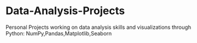 # Data-Analysis-Projects

Personal Projects working on data analysis skills and visualizations through Python: NumPy,Pandas,Matplotlib,Seaborn
